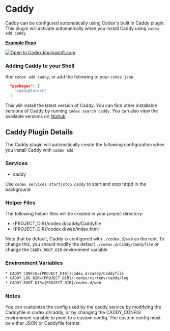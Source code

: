 # Caddy

Caddy can be configured automatically using Codex's built in Caddy plugin. This plugin will activate automatically when you install Caddy using `codex add caddy`

[**Example Repo**](https://github.com/khulnasoft/codex/tree/main/examples/servers/caddy)

[![Open In Codex.khulnasoft.com](https://www.khulnasoft/img/codex/open-in-codex.svg)](https://codex.khulnasoft.com/open/templates/caddy)

### Adding Caddy to your Shell

Run `codex add caddy`, or add the following to your `codex.json`

```json
  "packages": [
    "caddy@latest"
  ]
```

This will install the latest version of Caddy. You can find other installable versions of Caddy by running `codex search caddy`. You can also view the available versions on [Nixhub](https://www.nixhub.io/packages/caddy)

## Caddy Plugin Details

The Caddy plugin will automatically create the following configuration when you install Caddy with `codex add`

### Services

* caddy

Use `codex services start|stop caddy` to start and stop httpd in the background

### Helper Files

The following helper files will be created in your project directory:

* {PROJECT_DIR}/codex.d/caddy/Caddyfile
* {PROJECT_DIR}/codex.d/web/index.html

Note that by default, Caddy is configured with `./codex.d/web` as the root. To change this, you should modify the default `./codex.d/caddy/Caddyfile` or change the `CADDY_ROOT_DIR` environment variable

### Environment Variables

```bash
* CADDY_CONFIG={PROJECT_DIR}/codex.d/caddy/Caddyfile
* CADDY_LOG_DIR={PROJECT_DIR}/.codex/virtenv/caddy/log
* CADDY_ROOT_DIR={PROJECT_DIR}/codex.d/web
```

### Notes

You can customize the config used by the caddy service by modifying the Caddyfile in codex.d/caddy, or by changing the CADDY_CONFIG environment variable to point to a custom config. The custom config must be either JSON or Caddyfile format.
